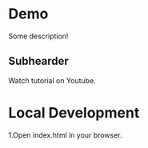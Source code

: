 # Demo

Some description!

## Subhearder

Watch tutorial on Youtube.

# Local Development

1.Open index.html in your browser.
